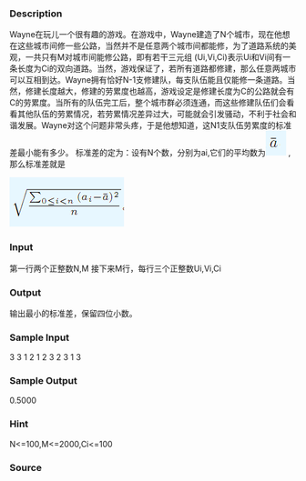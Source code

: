 
### Description
Wayne在玩儿一个很有趣的游戏。在游戏中，Wayne建造了N个城市，现在他想在这些城市间修一些公路，当然并不是任意两个城市间都能修，为了道路系统的美观，一共只有M对城市间能修公路，即有若干三元组 (Ui,Vi,Ci)表示Ui和Vi间有一条长度为Ci的双向道路。当然，游戏保证了，若所有道路都修建，那么任意两城市可以互相到达。Wayne拥有恰好N-1支修建队，每支队伍能且仅能修一条道路。当然，修建长度越大，修建的劳累度也越高，游戏设定是修建长度为C的公路就会有C的劳累度。当所有的队伍完工后，整个城市群必须连通，而这些修建队伍们会看看其他队伍的劳累情况，若劳累情况差异过大，可能就会引发骚动，不利于社会和谐发展。Wayne对这个问题非常头疼，于是他想知道，这N1支队伍劳累度的标准差最小能有多少。
标准差的定为：设有N个数，分别为ai,它们的平均数为![](/JudgeOnline/upload/201411/aa(1).jpg) ,那么标准差就是

![](/JudgeOnline/upload/201411/bb(1).jpg)


### Input

第一行两个正整数N,M
接下来M行，每行三个正整数Ui,Vi,Ci




### Output

输出最小的标准差，保留四位小数。


### Sample Input
3 3
1 2 1
2 3 2
3 1 3
### Sample Output
0.5000
### Hint
N<=100,M<=2000,Ci<=100

### Source
